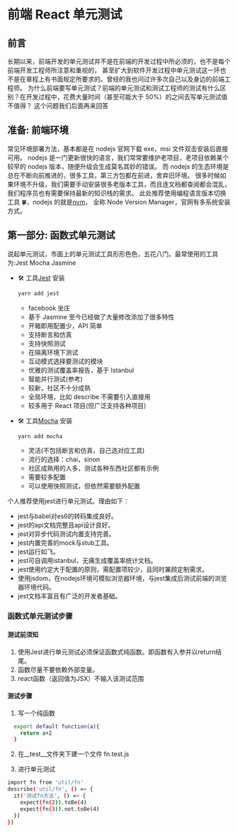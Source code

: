 # 前端 React 单元测试

## 前言

长期以来，前端开发的单元测试并不是在前端的开发过程中所必须的，也不是每个前端开发工程师所注意和重视的，
甚至扩大到软件开发过程中单元测试这一环也不是在章程上有书面规定所要求的。曾经的我也问过许多次自己以及身边的前端工程师。
为什么前端要写单元测试？前端的单元测试和测试工程师的测试有什么区别？在开发过程中，花费大量时间（甚至可能大于 50%）的之间去写单元测试值不值得？
这个问题我们后面再来回答

## 准备: 前端环境

常见环境部署方法，基本都是在 nodejs 官网下载 exe，msi 文件双击安装后直接可用。
nodejs 是一门更新很快的语言，我们常常要维护老项目，老项目依赖某个较早的 nodejs 版本，随便升级会生成莫名其妙的错误。
而 nodejs 的生态环境是总在不断向前推进的，很多工具，第三方包都在前进，舍弃旧环境。
很多时候如果环境不升级，我们需要手动安装很多老版本工具，而且连文档都查阅都会混乱，我们程序员也有需要保持最新的知识栈的需求。
此处推荐使用编程语言版本切换工具 🍀，nodejs 的就是[nvm](https://github.com/creationix/nvm)，
全称 Node Version Manager，官网有多系统安装方式。

## 第一部分: 函数式单元测试

说起单元测试，市面上的单元测试工具形形色色，五花八门。最常使用的工具为:Jest Mocha Jasmine

- 🛠 工具[Jest](https://www.npmjs.com/package/eslint)
  安装

  ```bash
  yarn add jest
  ```

  - facebook 坐庄
  - 基于 Jasmine 至今已经做了大量修改添加了很多特性
  - 开箱即用配置少，API 简单
  - 支持断言和仿真
  - 支持快照测试
  - 在隔离环境下测试
  - 互动模式选择要测试的模块
  - 优雅的测试覆盖率报告，基于 Istanbul
  - 智能并行测试(参考)
  - 较新，社区不十分成熟
  - 全局环境，比如 describe 不需要引入直接用
  - 较多用于 React 项目(但广泛支持各种项目)

- 🛠 工具[Mocha](https://mochajs.org/)
  安装

  ```bash
  yarn add mocha
  ```

  - 灵活(不包括断言和仿真，自己选对应工具)
  - 流行的选择：chai，sinon
  - 社区成熟用的人多，测试各种东西社区都有示例
  - 需要较多配置
  - 可以使用快照测试，但依然需要额外配置

个人推荐使用jest进行单元测试。理由如下：

  - jest与babel对es6的转码集成良好。
  - jest的api文档完整且api设计良好。
  - jest对异步代码测试内置支持完善。
  - jest内置完善的mock与stub工具。
  - jest运行如飞。
  - jest可自调用istanbul，无痛生成覆盖率统计文档。
  - jest使用约定大于配置的原则，需配置项较少，且同时兼顾定制需求。
  - 使用jsdom，在nodejs环境可模拟浏览器环境，与jest集成后测试前端的浏览器环境代码。
  - jest文档丰富且有广泛的开发者基础。

### 函数式单元测试步骤

#### 测试前须知

  1. 使用Jest进行单元测试必须保证函数式纯函数。即函数有入参并以return结尾。
  2. 函数尽量不要依赖外部变量。
  3. react函数（返回值为JSX）不输入该测试范围

#### 测试步骤

  1. 写一个纯函数

  ```bash
    export default function(a){
      return a+2
    }
  ```

  2. 在__test__文件夹下建一个文件 fn.test.js

  3. 进行单元测试

  ```bash
  import fn from 'util/fn'
  describe('util/fn', () => {
    it('测试fn方法', () => {
      expect(fn(2)).toBe(4)
      expect(fn(3)).not.toBe(4)
    })
  })
  ```
  